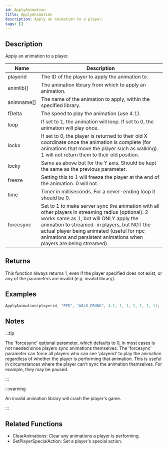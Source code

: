 ```yaml
---
id: ApplyAnimation
title: ApplyAnimation
description: Apply an animation to a player.
tags: []
---
```


## Description

Apply an animation to a player.

| Name       | Description                                                                                                                                                                                                                                                                                                   |
| ---------- | ------------------------------------------------------------------------------------------------------------------------------------------------------------------------------------------------------------------------------------------------------------------------------------------------------------- |
| playerid   | The ID of the player to apply the animation to.                                                                                                                                                                                                                                                               |
| animlib[]  | The animation library from which to apply an animation.                                                                                                                                                                                                                                                       |
| animname[] | The name of the animation to apply, within the specified library.                                                                                                                                                                                                                                             |
| fDelta     | The speed to play the animation (use 4.1).                                                                                                                                                                                                                                                                    |
| loop       | If set to 1, the animation will loop. If set to 0, the animation will play once.                                                                                                                                                                                                                              |
| lockx      | If set to 0, the player is returned to their old X coordinate once the animation is complete (for animations that move the player such as walking). 1 will not return them to their old position.                                                                                                             |
| locky      | Same as above but for the Y axis. Should be kept the same as the previous parameter.                                                                                                                                                                                                                          |
| freeze     | Setting this to 1 will freeze the player at the end of the animation. 0 will not.                                                                                                                                                                                                                             |
| time       | Timer in milliseconds. For a never-ending loop it should be 0.                                                                                                                                                                                                                                                |
| forcesync  | Set to 1 to make server sync the animation with all other players in streaming radius (optional). 2 works same as 1, but will ONLY apply the animation to streamed-in players, but NOT the actual player being animated (useful for npc animations and persistent animations when players are being streamed) |

## Returns

This function always returns 1, even if the player specified does not exist, or any of the parameters are invalid (e.g. invalid library).

## Examples

```c
ApplyAnimation(playerid, "PED", "WALK_DRUNK", 4.1, 1, 1, 1, 1, 1, 1);
```

## Notes

:::tip

The 'forcesync' optional parameter, which defaults to 0, in most cases is not needed since players sync animations themselves. The 'forcesync' parameter can force all players who can see 'playerid' to play the animation regardless of whether the player is performing that animation. This is useful in circumstances where the player can't sync the animation themselves. For example, they may be paused.

:::

:::warning

An invalid animation library will crash the player's game.

:::

## Related Functions

- ClearAnimations: Clear any animations a player is performing.
- SetPlayerSpecialAction: Set a player's special action.
